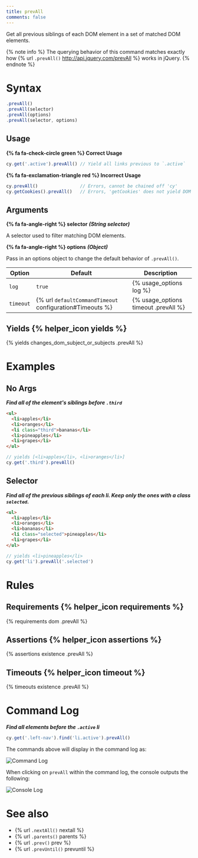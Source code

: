 ```yaml
---
title: prevAll
comments: false
---
```


Get all previous siblings of each DOM element in a set of matched DOM elements.

{% note info %}
The querying behavior of this command matches exactly how {% url `.prevAll()` http://api.jquery.com/prevAll %} works in jQuery.
{% endnote %}

# Syntax

```javascript
.prevAll()
.prevAll(selector)
.prevAll(options)
.prevAll(selector, options)
```

## Usage

**{% fa fa-check-circle green %} Correct Usage**

```javascript
cy.get('.active').prevAll() // Yield all links previous to `.active`
```

**{% fa fa-exclamation-triangle red %} Incorrect Usage**

```javascript
cy.prevAll()                // Errors, cannot be chained off 'cy'
cy.getCookies().prevAll()   // Errors, 'getCookies' does not yield DOM element
```

## Arguments

**{% fa fa-angle-right %} selector**  ***(String selector)***

A selector used to filter matching DOM elements.

**{% fa fa-angle-right %} options**  ***(Object)***

Pass in an options object to change the default behavior of `.prevAll()`.

Option | Default | Description
--- | --- | ---
`log` | `true` | {% usage_options log %}
`timeout` | {% url `defaultCommandTimeout` configuration#Timeouts %} | {% usage_options timeout .prevAll %}

## Yields {% helper_icon yields %}

{% yields changes_dom_subject_or_subjects .prevAll %}

# Examples

## No Args

***Find all of the element's siblings before `.third`***

```html
<ul>
  <li>apples</li>
  <li>oranges</li>
  <li class="third">bananas</li>
  <li>pineapples</li>
  <li>grapes</li>
</ul>
```

```javascript
// yields [<li>apples</li>, <li>oranges</li>]
cy.get('.third').prevAll()
```

## Selector

***Find all of the previous siblings of each li. Keep only the ones with a class `selected`.***

```html
<ul>
  <li>apples</li>
  <li>oranges</li>
  <li>bananas</li>
  <li class="selected">pineapples</li>
  <li>grapes</li>
</ul>
```

```javascript
// yields <li>pineapples</li>
cy.get('li').prevAll('.selected')
```

# Rules

## Requirements {% helper_icon requirements %}

{% requirements dom .prevAll %}

## Assertions {% helper_icon assertions %}

{% assertions existence .prevAll %}

## Timeouts {% helper_icon timeout %}

{% timeouts existence .prevAll %}

# Command Log

***Find all elements before the `.active` li***

```javascript
cy.get('.left-nav').find('li.active').prevAll()
```

The commands above will display in the command log as:

![Command Log](/img/api/prevall/find-all-previous-elements-with-optional-selector.png)

When clicking on `prevAll` within the command log, the console outputs the following:

![Console Log](/img/api/prevall/console-log-all-previous-elements-traversed.png)

# See also

- {% url `.nextAll()` nextall %}
- {% url `.parents()` parents %}
- {% url `.prev()` prev %}
- {% url `.prevUntil()` prevuntil %}
